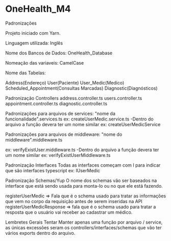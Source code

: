 # OneHealth_M4

Padronizações

Projeto iniciado com Yarn.

Linguagem utilizada: Inglês

Nome dos Bancos de Dados:
OneHealth_Database 

Nomeação das variaveis:
CamelCase

Nome das Tabelas:

Address(Endereço)
User(Paciente)
User_Medic(Medico)
Scheduled_Appointment(Consultas Marcadas)
Diagnostic(Diagnósticos)

Padronização Controllers
address.controller.ts
users.controller.ts
appointment.controller.ts
diagnostic.controller.ts

Padronizações para arquivos de services:
"nome da funcionalidade".services.ts
ex: createUserMedic.service.ts
 -Dentro do arquivo a função devera ter um nome similar
  ex: createUserMedicService

Padronizações para arquivos de middleware:
"nome do middleware".middleware.ts

ex: verifyExistUser.middleware.ts
 -Dentro do arquivo a função devera ter um nome similar
  ex: verifyExistUserMiddleware.ts
 
Padronização Interfaces
Todas as interfaces começam com I para indicar que são interfaces typescript
ex: IUserMedic 

Padronização Schemas/Yup
O nome dos schemas vão ser baseados na interface que está sendo usada para monta-lo ou no que ele está fazendo.

registerUserMedic => Fala que é o schema usado para tratar as informações que vem no corpo da requisição antes de serem inseridas na API
registerUserMedicResponse => fala que é o schema usado para tratar a resposta que o usuário vai receber ao cadastrar um médico.

Lembretes Gerais
Tentar Manter apenas uma função por arquivo / service, as únicas excessões seram os controllers/interfaces/schemas que vão ter vários exports dentro do arquivo.
